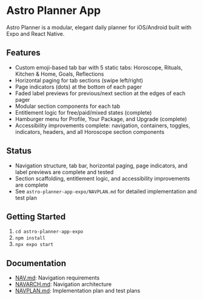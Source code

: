 # Astro Planner App

Astro Planner is a modular, elegant daily planner for iOS/Android built with Expo and React Native.

## Features
- Custom emoji-based tab bar with 5 static tabs: Horoscope, Rituals, Kitchen & Home, Goals, Reflections
- Horizontal paging for tab sections (swipe left/right)
- Page indicators (dots) at the bottom of each pager
- Faded label previews for previous/next section at the edges of each pager
- Modular section components for each tab
- Entitlement logic for free/paid/mixed states (complete)
- Hamburger menu for Profile, Your Package, and Upgrade (complete)
- Accessibility improvements complete: navigation, containers, toggles, indicators, headers, and all Horoscope section components

## Status
- Navigation structure, tab bar, horizontal paging, page indicators, and label previews are complete and tested
- Section scaffolding, entitlement logic, and accessibility improvements are complete
- See `astro-planner-app-expo/NAVPLAN.md` for detailed implementation and test plan

## Getting Started
1. `cd astro-planner-app-expo`
2. `npm install`
3. `npx expo start`

## Documentation
- [NAV.md](astro-planner-app-expo/NAV.md): Navigation requirements
- [NAVARCH.md](astro-planner-app-expo/NAVARCH.md): Navigation architecture
- [NAVPLAN.md](astro-planner-app-expo/NAVPLAN.md): Implementation plan and test plans

